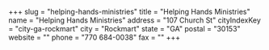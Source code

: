 +++
slug = "helping-hands-ministries"
title = "Helping Hands Ministries"
name = "Helping Hands Ministries"
address = "107 Church St"
cityIndexKey = "city-ga-rockmart"
city = "Rockmart"
state = "GA"
postal = "30153"
website = ""
phone = "770 684-0038"
fax = ""
+++
